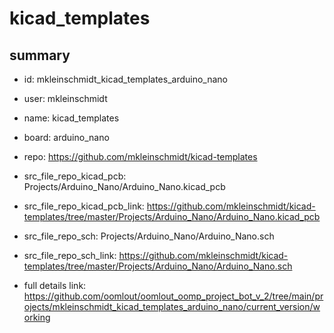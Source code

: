 # kicad_templates
 
## summary 
* id: mkleinschmidt_kicad_templates_arduino_nano
* user: mkleinschmidt
* name: kicad_templates
* board: arduino_nano
* repo: https://github.com/mkleinschmidt/kicad-templates
* src_file_repo_kicad_pcb: Projects/Arduino_Nano/Arduino_Nano.kicad_pcb
* src_file_repo_kicad_pcb_link: https://github.com/mkleinschmidt/kicad-templates/tree/master/Projects/Arduino_Nano/Arduino_Nano.kicad_pcb


* src_file_repo_sch: Projects/Arduino_Nano/Arduino_Nano.sch
* src_file_repo_sch_link: https://github.com/mkleinschmidt/kicad-templates/tree/master/Projects/Arduino_Nano/Arduino_Nano.sch
* full details link: https://github.com/oomlout/oomlout_oomp_project_bot_v_2/tree/main/projects/mkleinschmidt_kicad_templates_arduino_nano/current_version/working  







